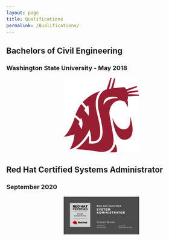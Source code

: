 ```yaml
---
layout: page
title: Qualifications
permalink: /Qualifications/
---
```


## Bachelors of Civil Engineering
### Washington State University - May 2018

<p align="center">
    <img width="200" src="/images/WSU_Voiland_CEA.png">
</p>

## Red Hat Certified Systems Administrator
### September 2020

<p align="center" href="https://rhtapps.redhat.com/certifications/badge/verify/YN5HI2BTQPKTC4FVOK3L7A57MUAEQU3CUPSQX2KSDXT6RW46LQ3T7ULZ55KZZ56SKO7EQ3ETTLYZQ4U5NQYTCNA62RUWOCM34WWBUYQ=">
    <img width="200" src="/images/RHCSA.png" >
</p>
